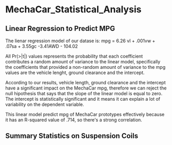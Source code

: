 # MechaCar_Statistical_Analysis
## Linear Regression to Predict MPG

The lienar regression model of our datase is:
mpg = 6.26 vl + .001vw + .07sa + 3.55gc -3.41AWD - 104.02

All Pr(>|t|) values represents the probability that each coefficient contributes a random amount of variance to the linear model, specifically the coefficients that provided a non-random amount of variance to the mpg values are the vehicle lenght, ground clearance and the intercept.

According to our results, vehicle length, ground clearance and the intercept have a significant impact on the MechaCar mpg, therefore we can reject the null hipothesis that says that the slope of the linear model is equal to zero. The intercept is statistically significant and it means it can explain a lot of variability on the dependent variable.

This linear model predict mpg of MechaCar prototypes effectively because it has an R-squared value of .714, so there's a strong correlation.

## Summary Statistics on Suspension Coils
